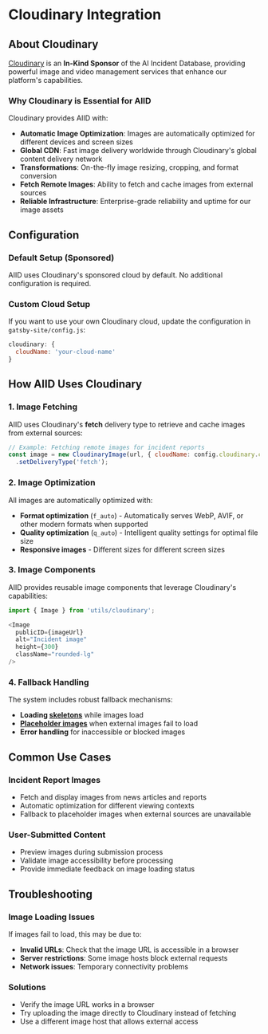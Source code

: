 # Cloudinary Integration

## About Cloudinary

[Cloudinary](https://cloudinary.com/) is an **In-Kind Sponsor** of the AI Incident Database, providing powerful image and video management services that enhance our platform's capabilities.

### Why Cloudinary is Essential for AIID

Cloudinary provides AIID with:

- **Automatic Image Optimization**: Images are automatically optimized for different devices and screen sizes
- **Global CDN**: Fast image delivery worldwide through Cloudinary's global content delivery network
- **Transformations**: On-the-fly image resizing, cropping, and format conversion
- **Fetch Remote Images**: Ability to fetch and cache images from external sources
- **Reliable Infrastructure**: Enterprise-grade reliability and uptime for our image assets

## Configuration

### Default Setup (Sponsored)

AIID uses Cloudinary's sponsored cloud by default. No additional configuration is required.

### Custom Cloud Setup

If you want to use your own Cloudinary cloud, update the configuration in `gatsby-site/config.js`:

```javascript
cloudinary: { 
  cloudName: 'your-cloud-name' 
}
```

## How AIID Uses Cloudinary

### 1. Image Fetching

AIID uses Cloudinary's **fetch** delivery type to retrieve and cache images from external sources:

```javascript
// Example: Fetching remote images for incident reports
const image = new CloudinaryImage(url, { cloudName: config.cloudinary.cloudName })
  .setDeliveryType('fetch');
```

### 2. Image Optimization

All images are automatically optimized with:
- **Format optimization** (`f_auto`) - Automatically serves WebP, AVIF, or other modern formats when supported
- **Quality optimization** (`q_auto`) - Intelligent quality settings for optimal file size
- **Responsive images** - Different sizes for different screen sizes

### 3. Image Components

AIID provides reusable image components that leverage Cloudinary's capabilities:

```javascript
import { Image } from 'utils/cloudinary';

<Image
  publicID={imageUrl}
  alt="Incident image"
  height={300}
  className="rounded-lg"
/>
```

### 4. Fallback Handling

The system includes robust fallback mechanisms:
- **Loading [skeletons](../gatsby-site/src/elements/Skeletons/Image/index.js)** while images load
- **[Placeholder images](../gatsby-site/src/components/PlaceholderImage.js)** when external images fail to load
- **Error handling** for inaccessible or blocked images

## Common Use Cases

### Incident Report Images
- Fetch and display images from news articles and reports
- Automatic optimization for different viewing contexts
- Fallback to placeholder images when external sources are unavailable

### User-Submitted Content
- Preview images during submission process
- Validate image accessibility before processing
- Provide immediate feedback on image loading status

## Troubleshooting

### Image Loading Issues

If images fail to load, this may be due to:
- **Invalid URLs**: Check that the image URL is accessible in a browser
- **Server restrictions**: Some image hosts block external requests
- **Network issues**: Temporary connectivity problems

### Solutions
- Verify the image URL works in a browser
- Try uploading the image directly to Cloudinary instead of fetching
- Use a different image host that allows external access